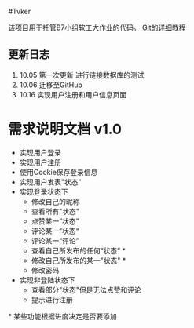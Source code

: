 #Tvker

该项目用于托管B7小组软工大作业的代码。
[Git的详细教程](http://Git.pal6exe.cn)

## 更新日志

1. 10.05 第一次更新 进行链接数据库的测试
2. 10.06 迁移至GitHub
3. 10.16 实现用户注册和用户信息页面

# 需求说明文档 v1.0 

* 实现用户登录
* 实现用户注册
* 使用Cookie保存登录信息
* 实现用户发表"状态"
* 实现登录状态下
    * 修改自己的昵称
    * 查看所有"状态"
    * 点赞某一“状态”
    * 评论某一”状态“
    * 评论某一“评论”
    * 查看自己所发布的任何“状态” *
    * 修改自己所发布的某一"状态" *
    * 修改密码
* 实现非登陆状态下
    * 查看部分"状态"但是无法点赞和评论
    * 提示进行注册

\* 某些功能根据进度决定是否要添加
